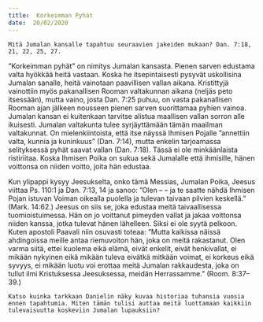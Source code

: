 ```yaml
---
title:  Korkeimman Pyhät
date:  20/02/2020
---
```


`Mitä Jumalan kansalle tapahtuu seuraavien jakeiden mukaan? Dan. 7:18, 21, 22, 25, 27.`

”Korkeimman pyhät” on nimitys Jumalan kansasta. Pienen sarven edustama valta hyökkää heitä vastaan. Koska he itsepintaisesti pysyvät uskollisina Jumalan sanalle, heitä vainotaan paavillisen vallan aikana. Kristittyjä vainottiin myös pakanallisen Rooman valtakunnan aikana (neljäs peto itsessään), mutta vaino, josta Dan. 7:25 puhuu, on vasta pakanallisen Rooman ajan jälkeen nousseen pienen sarven suorittamaa pyhien vainoa. Jumalan kansan ei kuitenkaan tarvitse alistua maallisen vallan sorron alle ikuisesti. Jumalan valtakunta tulee syrjäyttämään tämän maailman valtakunnat. On mielenkiintoista, että itse näyssä Ihmisen Pojalle ”annettiin valta, kunnia ja kuninkuus” (Dan. 7:14), mutta enkelin tar­joamassa selityksessä pyhät saavat vallan (Dan. 7:18). Tässä ei ole minkäänlaista ristiriitaa. Koska Ihmisen Poika on sukua sekä Jumalalle että ihmisille, hänen voittonsa on niiden voitto, joita hän edustaa.

Kun ylipappi kysyy Jeesukselta, onko tämä Messias, Jumalan Poika, Jeesus viittaa Ps. 110:1 ja Dan. 7:13, 14 ja sanoo: ”Olen – – ja te saatte nähdä Ihmisen Pojan istuvan Voiman oikealla puolella ja tulevan taivaan pilvien keskellä.” (Mark. 14:62.) Jeesus on siis se, joka edustaa meitä taivaallisessa tuomioistuimessa. Hän on jo voittanut pimeyden vallat ja jakaa voittonsa niiden kanssa, jotka tulevat hänen lähelleen. Siksi ei ole syytä pelkoon. Kuten apostoli Paavali niin osuvasti toteaa: ”Mutta kaikissa näissä ahdingoissa meille antaa riemuvoiton hän, joka on meitä rakastanut. Olen varma siitä, ettei kuolema eikä elämä, eivät enkelit, eivät henkivallat, ei mikään nykyinen eikä mikään tuleva eivätkä mitkään voimat, ei korkeus eikä syvyys, ei mikään luotu voi erottaa meitä Jumalan rakkaudesta, joka on tullut ilmi Kristuksessa Jeesuksessa, meidän Herrassamme.” (Room. 8:37–39.)

`Katso kuinka tarkkaan Danielin näky kuvaa historiaa tuhansia vuosia ennen tapahtumia. Miten tämän tulisi auttaa meitä luottamaan kaikkiin tulevaisuutta koskeviin Jumalan lupauksiin?`